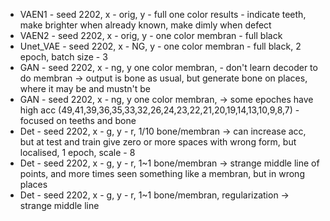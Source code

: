 * VAEN1 - seed 2202, x - orig, y - full one color results - indicate teeth, make brighter when already known, make dimly when defect
* VAEN2 - seed 2202, x - orig, y - one color membran - full black
* Unet_VAE - seed 2202, x - NG, y - one color membran - full black, 2 epoch, batch size - 3
* GAN - seed 2202, x - ng, y one color membran, - don't learn decoder to do membran -> output is bone as usual, but generate bone on places, where it may be and mustn't be
* GAN - seed 2202, x - ng, y one color membran, -> some epoches have high acc (49,41,39,36,35,33,32,26,24,23,22,21,20,19,14,13,10,9,8,7) - focused on teeths and bone
* Det - seed 2202, x - g, y - r, 1/10 bone/membran -> can increase acc, but at test and train give zero or more spaces with wrong form, but localised, 1 epoch, scale - 8
* Det - seed 2202, x - g, y - r, 1~1 bone/membran -> strange middle line of points, and more times seen something like a membran, but in wrong places
* Det - seed 2202, x - g, y - r, 1~1 bone/membran, regularization -> strange middle line
